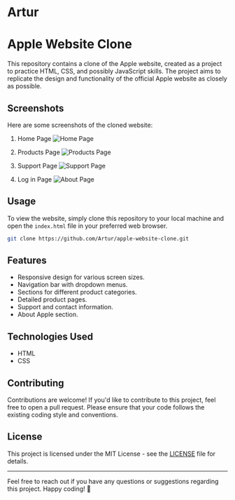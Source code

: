 # Artur
# Apple Website Clone

This repository contains a clone of the Apple website, created as a project to practice HTML, CSS, and possibly JavaScript skills. The project aims to replicate the design and functionality of the official Apple website as closely as possible.

## Screenshots

Here are some screenshots of the cloned website:

1. Home Page
   ![Home Page](Artur/home(1).jpg)

2. Products Page
   ![Products Page](Artur/shop.jpg)

3. Support Page
   ![Support Page](Artur/sup.jpg)

4. Log in Page
   ![About Page](Artur/log.jpg)

## Usage

To view the website, simply clone this repository to your local machine and open the `index.html` file in your preferred web browser.

```bash
git clone https://github.com/Artur/apple-website-clone.git
```

## Features

- Responsive design for various screen sizes.
- Navigation bar with dropdown menus.
- Sections for different product categories.
- Detailed product pages.
- Support and contact information.
- About Apple section.

## Technologies Used

- HTML
- CSS

## Contributing

Contributions are welcome! If you'd like to contribute to this project, feel free to open a pull request. Please ensure that your code follows the existing coding style and conventions.

## License

This project is licensed under the MIT License - see the [LICENSE](LICENSE) file for details.

---

Feel free to reach out if you have any questions or suggestions regarding this project. Happy coding! 🍏
